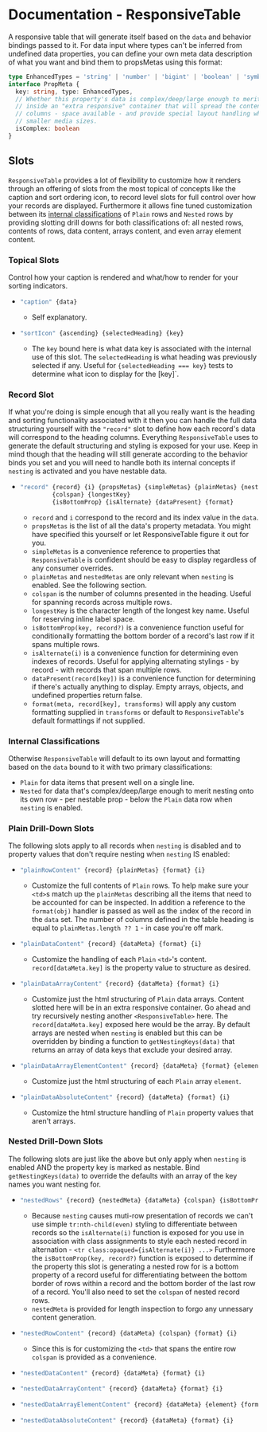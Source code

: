 
# Documentation - ResponsiveTable

A responsive table that will generate itself based on the `data` and behavior bindings passed to it.
For data input where types can't be inferred from undefined data properties, you can define your own
meta data description of what you want and bind them to propsMetas using this
format:

```ts
type EnhancedTypes = 'string' | 'number' | 'bigint' | 'boolean' | 'symbol' | 'undefined' | 'object' | 'function' | 'array'
interface PropMeta {
  key: string, type: EnhancedTypes,
  // Whether this property's data is complex/deep/large enough to merit being displayed
  // inside an "extra responsive" container that will spread the contents accross inner
  // columns - space available - and provide special layout handling when presented in
  // smaller media sizes.
  isComplex: boolean
}
```

## Slots

`ResponsiveTable` provides a lot of flexibility to customize how it renders through an offering of slots
from the most topical of concepts like the caption and sort ordering icon, to record level slots for full
control over how your records are displayed. Furthermore it allows fine tuned customization between its
[internal classifications](#internal-classifications) of `Plain` rows and `Nested` rows by providing
slotting drill downs for both classifications of: all nested rows, contents of rows, data content, arrays
content, and even array element content.

### Topical Slots

Control how your caption is rendered and what/how to render for your sorting indicators.

- ```ts
  "caption" {data}
  ```

  - Self explanatory.

- ```ts
  "sortIcon" {ascending} {selectedHeading} {key}
  ```

  - The `key` bound here is what data key is associated with the internal use of this slot.
    The `selectedHeading` is what heading was previously selected if any.
    Useful for `{selectedHeading === key}` tests to determine what icon to display for the [key]`.

### Record Slot

If what you're doing is simple enough that all you really want is the heading and sorting functionality
associated with it then you can handle the full data structuring yourself with the `"record"` slot to define
how each record's data will correspond to the heading columns. Everything `ResponsiveTable` uses to
generate the default structuring and styling is exposed for your use. Keep in mind though that the heading
will still generate according to the behavior binds you set and you will need to handle both its internal
concepts if `nesting` is activated and you have nestable data.

- ```ts
  "record" {record} {i} {propsMetas} {simpleMetas} {plainMetas} {nestedMetas}
           {colspan} {longestKey}
           {isBottomProp} {isAlternate} {dataPresent} {format}
  ```

  - `record` and `i` correspond to the record and its index value in the `data`.
  - `propsMetas` is the list of all the data's property metadata. You might have specified this yourself
    or let ResponsiveTable figure it out for you.
  - `simpleMetas` is a convenience reference to properties that `ResponsiveTable` is confident should be
    easy to display regardless of any consumer overrides.
  - `plainMetas` and `nestedMetas` are only relevant when `nesting` is enabled. See the following section.
  - `colspan` is the number of columns presented in the heading. Useful for spanning records across
    multiple rows.
  - `longestKey` is the character length of the longest key name. Useful for reserving inline label space.
  - `isBottomProp(key, record?)` is a convenience function useful for conditionally formatting the bottom
    border of a record's last row if it spans multiple rows.
  - `isAlternate(i)` is a convenience function for determining even indexes of records. Useful for applying
    alternating stylings - by record - with records that span multiple rows.
  - `dataPresent(record[key])` is a convenience function for determining if there's actually anything to
    display. Empty arrays, objects, and undefined properties return false.
  - `format(meta, record[key], transforms)` will apply any custom formatting supplied in `transforms` or
    default to `ResponsiveTable`'s default formattings if not supplied.

### Internal Classifications

Otherwise `ResponsiveTable` will default to its own layout and formatting based on the `data` bound to it
with two primary classifications:

- `Plain` for data items that present well on a single line.
- `Nested` for data that's complex/deep/large enough to merit nesting onto its own row - per nestable prop -
   below the `Plain` data row when `nesting` is enabled.

### Plain Drill-Down Slots

The following slots apply to all records when `nesting` is disabled and to property values that don't
require nesting when `nesting` IS enabled:

- ```ts
  "plainRowContent" {record} {plainMetas} {format} {i}
  ```

  - Customize the full contents of `Plain` rows. To help make sure your `<td>`s match up the `plainMetas`
    describing all the items that need to be accounted for can be inspected. In addition a reference to
    the `format(obj)` handler is passed as well as the `i`ndex of the record in the `data` set. The number
    of columns defined in the table heading is equal to `plainMetas.length ?? 1` - in case you're off mark.

- ```ts
  "plainDataContent" {record} {dataMeta} {format} {i}
  ```

  - Customize the handling of each `Plain` `<td>`'s content. `record[dataMeta.key]` is the property value to
    structure as desired.

- ```ts
  "plainDataArrayContent" {record} {dataMeta} {format} {i}
  ```

  - Customize just the html structuring of `Plain` data arrays. Content slotted here will be in an extra
    responsive container. Go ahead and try recursively nesting another `<ResponsiveTable>` here. The
    `record[dataMeta.key]` exposed here would be the array. By default arrays are nested when `nesting`
    is enabled but this can be overridden by binding a function to `getNestingKeys(data)` that returns an
    array of data keys that exclude your desired array.

- ```ts
  "plainDataArrayElementContent" {record} {dataMeta} {format} {element} {i}
  ```

  - Customize just the html structuring of each `Plain` array `element`.

- ```ts
  "plainDataAbsoluteContent" {record} {dataMeta} {format} {i}
  ```

  - Customize the html structure handling of `Plain` property values that aren't arrays.

### Nested Drill-Down Slots

The following slots are just like the above but only apply when `nesting` is enabled AND the property key
is marked as nestable. Bind `getNestingKeys(data)` to override the defaults with an array of the key names
you want nesting for.

- ```ts
  "nestedRows" {record} {nestedMeta} {dataMeta} {colspan} {isBottomProp} {isAlternate} {format} {i}
  ```

  - Because `nesting` causes muti-row presentation of records we can't use simple `tr:nth-child(even)`
    styling to differentiate between records so the `isAlternate(i)` function is exposed for you use in
    association with class assignments to style each nested record in alternation - `<tr class:opaqued={isAlternate(i)} ...>`
    Furthermore the `isBottomProp(key, record?)` function is exposed to determine if the property this slot
    is generating a nested row for is a bottom property of a record useful for differentiating between the
    bottom border of rows within a record and the bottom border of the last row of a record. You'll also need
    to set the `colspan` of nested record rows.
  - `nestedMeta` is provided for length inspection to forgo any unnessary content generation.

- ```ts
  "nestedRowContent" {record} {dataMeta} {colspan} {format} {i}
  ```

  - Since this is for customizing the `<td>` that spans the entire row `colspan` is provided as a convenience.

- ```ts
  "nestedDataContent" {record} {dataMeta} {format} {i}
  ```

- ```ts
  "nestedDataArrayContent" {record} {dataMeta} {format} {i}
  ```

- ```ts
  "nestedDataArrayElementContent" {record} {dataMeta} {element} {format} {i}
  ```

- ```ts
  "nestedDataAbsoluteContent" {record} {dataMeta} {format} {i}
  ```
